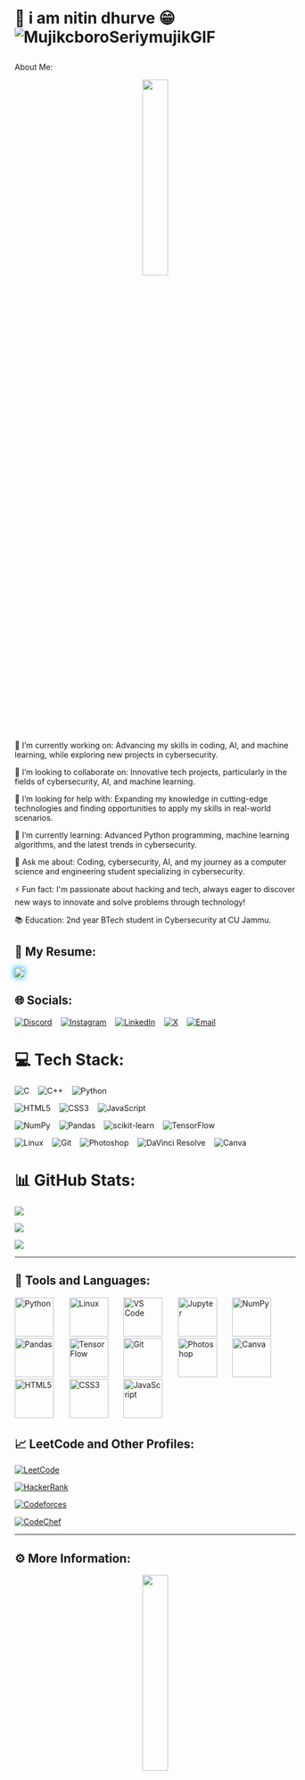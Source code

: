 # <p align="left" id="itsabha">💫 i am nitin dhurve 😁![MujikcboroSeriymujikGIF](https://github.com/user-attachments/assets/bb07ff64-436b-4c12-bd2b-533aaef8873b)

About Me:</p>

<p align="center">
  <img src="https://media.giphy.com/media/GRPy8MKag9U1U88hzY/giphy.gif" width="30%">
</p>

🔭 I’m currently working on: Advancing my skills in coding, AI, and machine learning, while exploring new projects in cybersecurity.<br>

👯 I’m looking to collaborate on: Innovative tech projects, particularly in the fields of cybersecurity, AI, and machine learning.<br>

🤝 I’m looking for help with: Expanding my knowledge in cutting-edge technologies and finding opportunities to apply my skills in real-world scenarios.<br>

🌱 I’m currently learning: Advanced Python programming, machine learning algorithms, and the latest trends in cybersecurity.<br>

💬 Ask me about: Coding, cybersecurity, AI, and my journey as a computer science and engineering student specializing in cybersecurity.<br>

⚡ Fun fact: I'm passionate about hacking and tech, always eager to discover new ways to innovate and solve problems through technology!<br>

📚 Education: 2nd year BTech student in Cybersecurity at CU Jammu.


## 📝 My Resume:
<p align="l">
  <a href="https://drive.google.com/file/d/1C9gZ8tCvpZyAHNRwuaC1Ov06ISmWJOZ4/view?usp=drive_link">
    <img src="https://img.shields.io/badge/Resume-Download-blue?style=for-the-badge&logo=google-drive&logoColor=white" style="box-shadow: 0px 0px 10px 2px rgba(0, 191, 255, 0.8);">
  </a>
</p>


## 🌐 Socials:
[![Discord](https://img.shields.io/badge/Discord-%237289DA.svg?logo=discord&logoColor=white)](https://leetcode.com/u/nitingithub12/)&nbsp;&nbsp;&nbsp;
[![Instagram](https://img.shields.io/badge/Instagram-%23E4405F.svg?logo=Instagram&logoColor=white)](https://www.instagram.com/nitin_chhattishgariha/)&nbsp;&nbsp;&nbsp;
[![LinkedIn](https://img.shields.io/badge/LinkedIn-%230077B5.svg?logo=linkedin&logoColor=white)](https://www.linkedin.com/in/nitin-dhurve-b1493b288/)&nbsp;&nbsp;&nbsp;
[![X](https://img.shields.io/badge/X-black.svg?logo=X&logoColor=white)](https://x.com/itsab)&nbsp;&nbsp;&nbsp;
[![Email](https://img.shields.io/badge/Email-D14836?logo=gmail&logoColor=white)](mailto:ni23beccs33@cujammu.ac.in)


# 💻 Tech Stack:
![C](https://img.shields.io/badge/c-%2300599C.svg?style=for-the-badge&logo=c&logoColor=white)&nbsp;&nbsp;&nbsp;
![C++](https://img.shields.io/badge/c++-%2300599C.svg?style=for-the-badge&logo=c%2B%2B&logoColor=white)&nbsp;&nbsp;&nbsp;
![Python](https://img.shields.io/badge/python-3670A0?style=for-the-badge&logo=python&logoColor=ffdd54)&nbsp;&nbsp;&nbsp;

![HTML5](https://img.shields.io/badge/html5-%23E34F26.svg?style=for-the-badge&logo=html5&logoColor=white)&nbsp;&nbsp;&nbsp;
![CSS3](https://img.shields.io/badge/css3-%231572B6.svg?style=for-the-badge&logo=css3&logoColor=white)&nbsp;&nbsp;&nbsp;
![JavaScript](https://img.shields.io/badge/javascript-%23323330.svg?style=for-the-badge&logo=javascript&logoColor=%23F7DF1E)&nbsp;&nbsp;&nbsp;

![NumPy](https://img.shields.io/badge/numpy-%23013243.svg?style=for-the-badge&logo=numpy&logoColor=white)&nbsp;&nbsp;&nbsp;
![Pandas](https://img.shields.io/badge/pandas-%23150458.svg?style=for-the-badge&logo=pandas&logoColor=white)&nbsp;&nbsp;&nbsp;
![scikit-learn](https://img.shields.io/badge/scikit--learn-%23F7931E.svg?style=for-the-badge&logo=scikit-learn&logoColor=white)&nbsp;&nbsp;&nbsp;
![TensorFlow](https://img.shields.io/badge/TensorFlow-%23FF6F00.svg?style=for-the-badge&logo=TensorFlow&logoColor=white)&nbsp;&nbsp;&nbsp;

![Linux](https://img.shields.io/badge/Linux-FCC624?style=for-the-badge&logo=linux&logoColor=white)&nbsp;&nbsp;&nbsp;
![Git](https://img.shields.io/badge/Git-%23F05033.svg?style=for-the-badge&logo=git&logoColor=white)&nbsp;&nbsp;&nbsp;
![Photoshop](https://img.shields.io/badge/Adobe%20Photoshop-%2331A8FF.svg?style=for-the-badge&logo=adobe%20photoshop&logoColor=white)&nbsp;&nbsp;&nbsp;
![DaVinci Resolve](https://img.shields.io/badge/DaVinci%20Resolve-%23FF5C5C.svg?style=for-the-badge&logo=daVinci%20resolve&logoColor=white)&nbsp;&nbsp;&nbsp;
![Canva](https://img.shields.io/badge/Canva-%2300C4CC.svg?style=for-the-badge&logo=Canva&logoColor=white)

# 📊 GitHub Stats:
![](https://github-readme-stats.vercel.app/api?username=nitingithub12&theme=dark&hide_border=false&include_all_commits=false&count_private=false)<br/>

![](https://github-readme-streak-stats.herokuapp.com/?user=nitingithub12&theme=dark&hide_border=false)<br/>

![](https://github-readme-stats.vercel.app/api/top-langs/?username=nitingithub12&theme=dark&hide_border=false&include_all_commits=false&count_private=false&layout=compact)

---

## 🔧 Tools and Languages:
<p align="left">
  <img src="https://www.vectorlogo.zone/logos/python/python-ar21.svg" alt="Python" width="70" height="70"/>&nbsp;&nbsp;&nbsp;&nbsp;&nbsp;&nbsp;
  <img src="https://www.vectorlogo.zone/logos/linux/linux-ar21.svg" alt="Linux" width="70" height="70"/>&nbsp;&nbsp;&nbsp;&nbsp;&nbsp;&nbsp;
  <img src="https://www.vectorlogo.zone/logos/visualstudio_code/visualstudio_code-ar21.svg" alt="VS Code" width="70" height="70"/>&nbsp;&nbsp;&nbsp;&nbsp;&nbsp;&nbsp;
  <img src="https://www.vectorlogo.zone/logos/jupyter/jupyter-ar21.svg" alt="Jupyter" width="70" height="70"/>&nbsp;&nbsp;&nbsp;&nbsp;&nbsp;&nbsp;
  <img src="https://upload.wikimedia.org/wikipedia/commons/3/31/NumPy_logo_2020.svg" alt="NumPy" width="70" height="70"/>&nbsp;&nbsp;&nbsp;&nbsp;&nbsp;&nbsp;
  <img src="https://upload.wikimedia.org/wikipedia/commons/e/ed/Pandas_logo.svg" alt="Pandas" width="70" height="70"/>&nbsp;&nbsp;&nbsp;&nbsp;&nbsp;&nbsp;
  <img src="https://upload.wikimedia.org/wikipedia/commons/2/2d/Tensorflow_logo.svg" alt="TensorFlow" width="70" height="70"/>&nbsp;&nbsp;&nbsp;&nbsp;&nbsp;&nbsp;
  <img src="https://upload.wikimedia.org/wikipedia/commons/3/3f/Git_icon.svg" alt="Git" width="70" height="70"/>&nbsp;&nbsp;&nbsp;&nbsp;&nbsp;&nbsp;
  <img src="https://upload.wikimedia.org/wikipedia/commons/a/af/Adobe_Photoshop_CC_icon.svg" alt="Photoshop" width="70" height="70"/>&nbsp;&nbsp;&nbsp;&nbsp;&nbsp;&nbsp;
  <img src="https://www.vectorlogo.zone/logos/canva/canva-ar21.svg" alt="Canva" width="70" height="70"/>&nbsp;&nbsp;&nbsp;&nbsp;&nbsp;&nbsp;
  <img src="https://upload.wikimedia.org/wikipedia/commons/6/61/HTML5_logo_and_wordmark.svg" alt="HTML5" width="70" height="70"/>&nbsp;&nbsp;&nbsp;&nbsp;&nbsp;&nbsp;
  <img src="https://upload.wikimedia.org/wikipedia/commons/6/62/CSS3_logo.svg" alt="CSS3" width="70" height="70"/>&nbsp;&nbsp;&nbsp;&nbsp;&nbsp;&nbsp;
  <img src="https://upload.wikimedia.org/wikipedia/commons/9/99/Unofficial_JavaScript_logo_2.svg" alt="JavaScript" width="70" height="70"/>
</p>


## 📈 LeetCode and Other Profiles:
[![LeetCode](https://img.shields.io/badge/LeetCode-000000?style=for-the-badge&logo=LeetCode&logoColor=white)](https://leetcode.com/u/nitingithub12/)

[![HackerRank](https://img.shields.io/badge/HackerRank-2EC866?style=for-the-badge&logo=HackerRank&logoColor=white)](https://www.hackerrank.com/profile/dhurvenitin05)

[![Codeforces](https://img.shields.io/badge/Codeforces-1F8ACB?style=for-the-badge&logo=Codeforces&logoColor=white)](https://codeforces.com/profile/itsaayy)

[![CodeChef](https://img.shields.io/badge/CodeChef-5B4638?style=for-the-badge&logo=CodeChef&logoColor=white)](https://www.codechef.com/users/nitincodecheff)

---

## ⚙️ More Information:
<p align="center">
  <img src="https://media.giphy.com/media/13HgwGsXF0aiGY/giphy.gif" width="30%">
</p>

👨‍💻 "I'm a tech geek who believes that the best way to predict the future is to create it. Always up for a challenge, whether it's a complex coding problem or a cybersecurity puzzle. Let's connect and innovate together!"

---


# 🎬 Fun Corner:
> "Why do programmers prefer dark mode? Because light attracts bugs!" 🐞
> "How many programmers does it take to change a light bulb? None, that's a hardware problem." 💡

<p align="center">
  <img src="https://media.giphy.com/media/LmNwrBhejkK9EFP504/giphy.gif" width="30%">
</p>

## 📧 Contact Me:
Feel free to reach out via email: [emailtoabhay01@gmail.com](mailtoni23beccs33@cujammu.ac.in)
